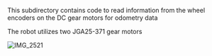 This subdirectory contains code to read information from the wheel encoders on the DC gear motors for odometry data

The robot utilizes two JGA25-371 gear motors

![IMG_2521](https://github.com/jlautoa645/map_maker_robot/assets/121917210/59520460-5dcf-47c7-a5f4-9d799c424d55)

